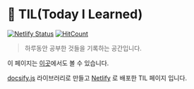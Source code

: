 # 📝 TIL(Today I Learned)

[![Netlify Status](https://api.netlify.com/api/v1/badges/1e35c998-4b16-4905-930a-b3621572c080/deploy-status)](https://app.netlify.com/sites/younho9-til/deploys) [![HitCount](http://hits.dwyl.com/younho9/TIL.svg)](http://hits.dwyl.com/younho9/TIL)

>하루동안 공부한 것들을 기록하는 공간입니다.

이 페이지는 [이곳](http://bit.ly/yh9-TIL)에서도 볼 수 있습니다.

[docsify.js](https://docsify.js.org/#/) 라이브러리로 만들고 [Netlify](https://www.netlify.com/) 로 배포한 TIL 페이지 입니다.
